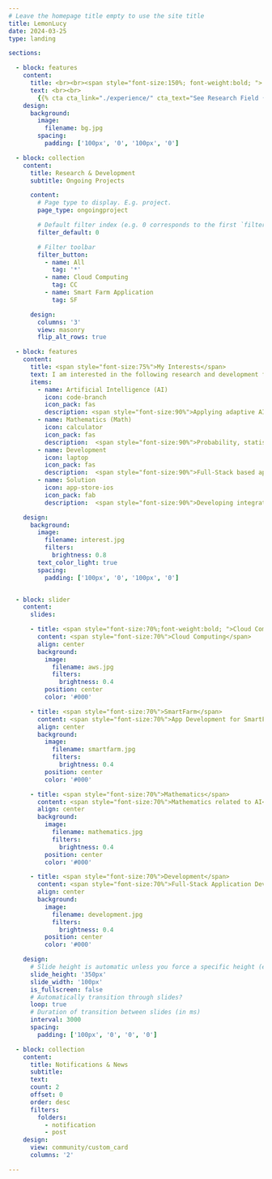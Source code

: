 ```yaml
---
# Leave the homepage title empty to use the site title
title: LemonLucy
date: 2024-03-25
type: landing

sections:

  - block: features
    content:
      title: <br><br><span style="font-size:150%; font-weight:bold; "> Eungyo World </span>
      text: <br><br>
        {{% cta cta_link="./experience/" cta_text="See Research Field ↑" %}}
    design:
      background:
        image:
          filename: bg.jpg
        spacing:
          padding: ['100px', '0', '100px', '0']

  - block: collection
    content:
      title: Research & Development
      subtitle: Ongoing Projects

      content:
        # Page type to display. E.g. project.
        page_type: ongoingproject

        # Default filter index (e.g. 0 corresponds to the first `filter_button` instance below).
        filter_default: 0

        # Filter toolbar
        filter_button:
          - name: All
            tag: '*'
          - name: Cloud Computing
            tag: CC
          - name: Smart Farm Application
            tag: SF

      design:
        columns: '3'
        view: masonry
        flip_alt_rows: true

  - block: features
    content:
      title: <span style="font-size:75%">My Interests</span>
      text: I am interested in the following research and development fields.<br><br>
      items:
        - name: Artificial Intelligence (AI)
          icon: code-branch
          icon_pack: fas
          description: <span style="font-size:90%">Applying adaptive AI technologies to specialized areas such as SmartFarm.</span><br><br>
        - name: Mathematics (Math)
          icon: calculator
          icon_pack: fas
          description:  <span style="font-size:90%">Probability, statistics, linear algebra, and discrete mathematics used in AI.</span><br><br>
        - name: Development
          icon: laptop
          icon_pack: fas
          description:  <span style="font-size:90%">Full-Stack based application development.</span><br><br>
        - name: Solution
          icon: app-store-ios
          icon_pack: fab
          description:  <span style="font-size:90%">Developing integrated solutions through the application of AI core technologies and related applications!</span><br><br>

    design:
      background:
        image:
          filename: interest.jpg
          filters:
            brightness: 0.8
        text_color_light: true
        spacing:
          padding: ['100px', '0', '100px', '0']


  - block: slider
    content:
      slides:

      - title: <span style="font-size:70%;font-weight:bold; ">Cloud Computing</span>
        content: <span style="font-size:70%">Cloud Computing</span>
        align: center
        background:
          image:
            filename: aws.jpg
            filters:
              brightness: 0.4
          position: center
          color: '#000'

      - title: <span style="font-size:70%">SmartFarm</span>
        content: <span style="font-size:70%">App Development for SmartFarm Applications</span>
        align: center
        background:
          image:
            filename: smartfarm.jpg
            filters:
              brightness: 0.4
          position: center
          color: '#000'

      - title: <span style="font-size:70%">Mathematics</span>
        content: <span style="font-size:70%">Mathematics related to AI</span>
        align: center
        background:
          image:
            filename: mathematics.jpg
            filters:
              brightness: 0.4
          position: center
          color: '#000'

      - title: <span style="font-size:70%">Development</span>
        content: <span style="font-size:70%">Full-Stack Application Development using Core Technologies</span>
        align: center
        background:
          image:
            filename: development.jpg
            filters:
              brightness: 0.4
          position: center
          color: '#000'

    design:
      # Slide height is automatic unless you force a specific height (e.g. '400px')
      slide_height: '350px'
      slide_width: '100px'
      is_fullscreen: false
      # Automatically transition through slides?
      loop: true
      # Duration of transition between slides (in ms)
      interval: 3000
      spacing:
        padding: ['100px', '0', '0', '0']

  - block: collection
    content:
      title: Notifications & News
      subtitle:
      text:
      count: 2
      offset: 0
      order: desc
      filters:
        folders:
          - notification
          - post
    design:
      view: community/custom_card
      columns: '2'

---
```

